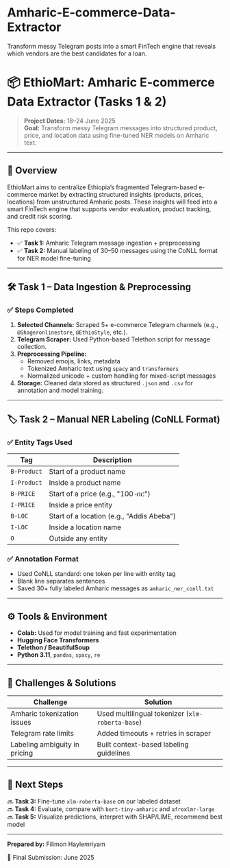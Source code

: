 # Amharic-E-commerce-Data-Extractor
Transform messy Telegram posts into a smart FinTech engine that reveals which vendors are the best candidates for a loan.
# 📦 EthioMart: Amharic E-commerce Data Extractor (Tasks 1 & 2)

> **Project Dates:** 18–24 June 2025  
> **Goal:** Transform messy Telegram messages into structured product, price, and location data using fine-tuned NER models on Amharic text.

---

## 🚀 Overview

EthioMart aims to centralize Ethiopia’s fragmented Telegram-based e-commerce market by extracting structured insights (products, prices, locations) from unstructured Amharic posts. These insights will feed into a smart FinTech engine that supports vendor evaluation, product tracking, and credit risk scoring.

This repo covers:

- ✅ **Task 1:** Amharic Telegram message ingestion + preprocessing  
- ✅ **Task 2:** Manual labeling of 30–50 messages using the CoNLL format for NER model fine-tuning

---

## 🛠️ Task 1 – Data Ingestion & Preprocessing

### ✅ Steps Completed

1. **Selected Channels:** Scraped 5+ e-commerce Telegram channels (e.g., `@Shageronlinestore`, `@EthioStyle`, etc.).
2. **Telegram Scraper:** Used Python-based Telethon script for message collection.
3. **Preprocessing Pipeline:** 
   - Removed emojis, links, metadata
   - Tokenized Amharic text using `spacy` and `transformers`
   - Normalized unicode + custom handling for mixed-script messages
4. **Storage:** Cleaned data stored as structured `.json` and `.csv` for annotation and model training.

---

## 🏷️ Task 2 – Manual NER Labeling (CoNLL Format)

### ✅ Entity Tags Used

| Tag         | Description                                |
|-------------|--------------------------------------------|
| `B-Product` | Start of a product name                    |
| `I-Product` | Inside a product name                      |
| `B-PRICE`   | Start of a price (e.g., "100 ብር")          |
| `I-PRICE`   | Inside a price entity                     |
| `B-LOC`     | Start of a location (e.g., "Addis Abeba") |
| `I-LOC`     | Inside a location name                    |
| `O`         | Outside any entity                         |

### ✅ Annotation Format

- Used CoNLL standard: one token per line with entity tag  
- Blank line separates sentences  
- Saved 30+ fully labeled Amharic messages as `amharic_ner_conll.txt`

---

## ⚙️ Tools & Environment

- **Colab:** Used for model training and fast experimentation
- **Hugging Face Transformers**
- **Telethon / BeautifulSoup**
- **Python 3.11**, `pandas`, `spacy`, `re`

---

## 🧠 Challenges & Solutions

| Challenge                        | Solution                                             |
|----------------------------------|------------------------------------------------------|
| Amharic tokenization issues      | Used multilingual tokenizer (`xlm-roberta-base`)    |
| Telegram rate limits             | Added timeouts + retries in scraper                 |
| Labeling ambiguity in pricing    | Built context-based labeling guidelines             |

---

## 🔭 Next Steps

🔜 **Task 3:** Fine-tune `xlm-roberta-base` on our labeled dataset  
🔜 **Task 4:** Evaluate, compare with `bert-tiny-amharic` and `afroxlmr-large`  
🔜 **Task 5:** Visualize predictions, interpret with SHAP/LIME, recommend best model

---


**Prepared by:** Filimon Haylemriyam

📅 Final Submission: June 2025
